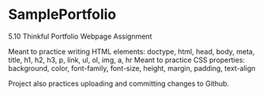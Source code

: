 # SamplePortfolio
5.10 Thinkful Portfolio Webpage Assignment

Meant to practice writing HTML elements: doctype, html, head, body, meta, title, h1, h2, h3, p, link, ul, ol, img, a, hr
Meant to practice CSS properties: background, color, font-family, font-size, height, margin, padding, text-align

Project also practices uploading and committing changes to Github.
